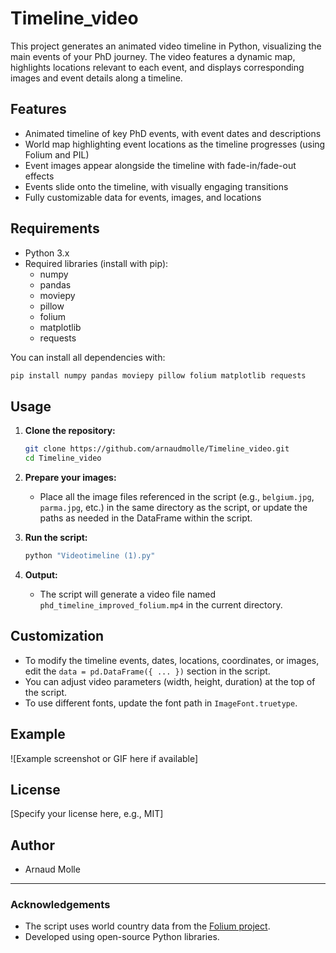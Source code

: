 # Timeline_video

This project generates an animated video timeline in Python, visualizing the main events of your PhD journey. The video features a dynamic map, highlights locations relevant to each event, and displays corresponding images and event details along a timeline.

## Features

- Animated timeline of key PhD events, with event dates and descriptions
- World map highlighting event locations as the timeline progresses (using Folium and PIL)
- Event images appear alongside the timeline with fade-in/fade-out effects
- Events slide onto the timeline, with visually engaging transitions
- Fully customizable data for events, images, and locations

## Requirements

- Python 3.x
- Required libraries (install with pip):
    - numpy
    - pandas
    - moviepy
    - pillow
    - folium
    - matplotlib
    - requests

You can install all dependencies with:
```bash
pip install numpy pandas moviepy pillow folium matplotlib requests
```

## Usage

1. **Clone the repository:**
    ```bash
    git clone https://github.com/arnaudmolle/Timeline_video.git
    cd Timeline_video
    ```

2. **Prepare your images:**
    - Place all the image files referenced in the script (e.g., `belgium.jpg`, `parma.jpg`, etc.) in the same directory as the script, or update the paths as needed in the DataFrame within the script.

3. **Run the script:**
    ```bash
    python "Videotimeline (1).py"
    ```

4. **Output:**
    - The script will generate a video file named `phd_timeline_improved_folium.mp4` in the current directory.

## Customization

- To modify the timeline events, dates, locations, coordinates, or images, edit the `data = pd.DataFrame({ ... })` section in the script.
- You can adjust video parameters (width, height, duration) at the top of the script.
- To use different fonts, update the font path in `ImageFont.truetype`.

## Example

![Example screenshot or GIF here if available]

## License

[Specify your license here, e.g., MIT]

## Author

- Arnaud Molle

---

### Acknowledgements

- The script uses world country data from the [Folium project](https://github.com/python-visualization/folium).
- Developed using open-source Python libraries.
